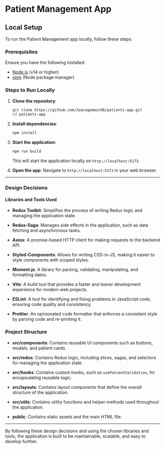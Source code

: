 # Patient Management App

## Local Setup

To run the Patient Management app locally, follow these steps:

### Prerequisites

Ensure you have the following installed:

- [Node.js](https://nodejs.org/) (v14 or higher)
- [npm](https://www.npmjs.com/) (Node package manager)

### Steps to Run Locally

1. **Clone the repository**:

   ```bash
   git clone https://github.com/Joacogomezc98/patients-app.git
   cd patients-app
   ```

2. **Install dependencies**:

   ```bash
   npm install
   ```

3. **Start the application**:

   ```bash
   npm run build
   ```

   This will start the application locally on `http://localhost:5173`.

4. **Open the app**:
   Navigate to `http://localhost:5173` in your web browser.

---

### Design Decisions

#### Libraries and Tools Used

- **Redux Toolkit**: Simplifies the process of writing Redux logic and managing the application state.

- **Redux-Saga**: Manages side effects in the application, such as data fetching and asynchronous tasks.

- **Axios**: A promise-based HTTP client for making requests to the backend API.

- **Styled-Components**: Allows for writing CSS-in-JS, making it easier to style components with scoped styles.

- **Moment.js**: A library for parsing, validating, manipulating, and formatting dates.

- **Vite**: A build tool that provides a faster and leaner development experience for modern web projects.

- **ESLint**: A tool for identifying and fixing problems in JavaScript code, ensuring code quality and consistency.

- **Prettier**: An opinionated code formatter that enforces a consistent style by parsing code and re-printing it.

### Project Structure

- **src/components**: Contains reusable UI components such as buttons, modals, and patient cards.

- **src/redux**: Contains Redux logic, including slices, sagas, and selectors for managing the application state.

- **src/hooks**: Contains custom hooks, such as `usePatientValidation`, for encapsulating reusable logic.

- **src/layouts**: Contains layout components that define the overall structure of the application.

- **src/utils**: Contains utility functions and helper methods used throughout the application.

- **public**: Contains static assets and the main HTML file.

---

By following these design decisions and using the chosen libraries and tools, the application is built to be maintainable, scalable, and easy to develop further.
